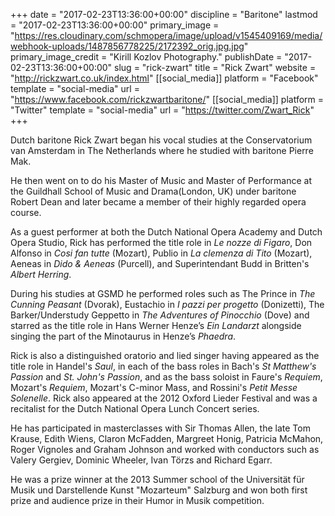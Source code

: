 +++
date = "2017-02-23T13:36:00+00:00"
discipline = "Baritone"
lastmod = "2017-02-23T13:36:00+00:00"
primary_image = "https://res.cloudinary.com/schmopera/image/upload/v1545409169/media/webhook-uploads/1487856778225/2172392_orig.jpg.jpg"
primary_image_credit = "Kirill Kozlov Photography."
publishDate = "2017-02-23T13:36:00+00:00"
slug = "rick-zwart"
title = "Rick Zwart"
website = "http://rickzwart.co.uk/index.html"
[[social_media]]
platform = "Facebook"
template = "social-media"
url = "https://www.facebook.com/rickzwartbaritone/"
[[social_media]]
platform = "Twitter"
template = "social-media"
url = "https://twitter.com/Zwart_Rick"
+++

Dutch baritone Rick Zwart began his vocal studies at the Conservatorium van Amsterdam in The Netherlands where he studied with baritone Pierre Mak. 

He then went on to do his Master of Music and Master of Performance at the Guildhall School of Music and Drama(London, UK) under baritone Robert Dean and later became a member of their highly regarded opera course.

As a guest performer at both the Dutch National Opera Academy and Dutch Opera Studio, Rick has performed the title role in *Le nozze di Figaro*, Don Alfonso in *Cosi fan tutte* (Mozart), Publio in *La clemenza di Tito* (Mozart), Aeneas in *Dido & Aeneas* (Purcell), and Superintendant Budd in Britten's *Albert Herring*. 

During his studies at GSMD he performed roles such as The Prince in *The Cunning Peasant* (Dvorak), Eustachio in *I pazzi per progetto* (Donizetti), The Barker/Understudy Geppetto in *The Adventures of Pinocchio* (Dove) and starred as the title role in Hans Werner Henze’s *Ein Landarzt* alongside singing the part of the Minotaurus in Henze’s *Phaedra*.

Rick is also a distinguished oratorio and lied singer having appeared as the title role in Handel's *Saul*, in each of the bass roles in Bach's *St Matthew's Passion* and *St. John's Passion*, and as the bass soloist in Faure's *Requiem*, Mozart's *Requiem*, Mozart's C-minor Mass, and Rossini's *Petit Messe Solenelle*. Rick also appeared at the 2012 Oxford Lieder Festival and was a recitalist for the Dutch National Opera Lunch Concert series.

He has participated in masterclasses with Sir Thomas Allen, the late Tom Krause, Edith Wiens, Claron McFadden, Margreet Honig, Patricia McMahon, Roger Vignoles and Graham Johnson and worked with conductors such as Valery Gergiev, Dominic Wheeler, Ivan Törzs and Richard Egarr.

He was a prize winner at the 2013 Summer school of the Universität für Musik und Darstellende Kunst "Mozarteum" Salzburg and won both first prize and audience prize in their Humor in Musik  competition.
